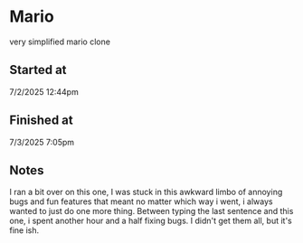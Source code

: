 # Mario

very simplified mario clone

## Started at

7/2/2025 12:44pm

## Finished at

7/3/2025 7:05pm

## Notes

I ran a bit over on this one, I was stuck in this awkward limbo of annoying bugs
and fun features that meant no matter which way i went, i always wanted to just
do one more thing. Between typing the last sentence and this one, i spent
another hour and a half fixing bugs. I didn't get them all, but it's fine ish.
